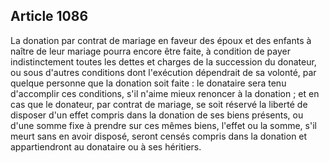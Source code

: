 Article 1086
----
La donation par contrat de mariage en faveur des époux et des enfants à naître
de leur mariage pourra encore être faite, à condition de payer indistinctement
toutes les dettes et charges de la succession du donateur, ou sous d'autres
conditions dont l'exécution dépendrait de sa volonté, par quelque personne que
la donation soit faite : le donataire sera tenu d'accomplir ces conditions, s'il
n'aime mieux renoncer à la donation ; et en cas que le donateur, par contrat de
mariage, se soit réservé la liberté de disposer d'un effet compris dans la
donation de ses biens présents, ou d'une somme fixe à prendre sur ces mêmes
biens, l'effet ou la somme, s'il meurt sans en avoir disposé, seront censés
compris dans la donation et appartiendront au donataire ou à ses héritiers.
